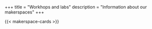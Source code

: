 +++
title = "Workhops and labs"
description = "Information about our makerspaces"
+++

{{< makerspace-cards >}}